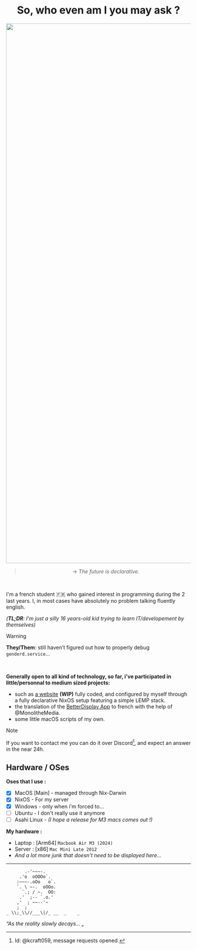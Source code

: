<div align="center">	
	
# So, who even am I you may ask ?

<img width="1470" alt="Screenshot 2025-06-25 at 19 25 02" src="https://github.com/user-attachments/assets/b47bd1dd-63cf-4812-b4f5-f6a994aadc8d" />

> → _The future *is* declarative._

</div>

<br>

I'm a french student 🇫🇷 who gained interest in programming during the 2 last years.
I, in most cases have absolutely no problem talking fluently english.

_(**TL;DR**: I'm just a silly 16 years-old kid trying to learn IT/developement by themselves)_

> [!WARNING]
> **They/Them**: still haven’t figured out how to properly debug `genderd.service`…

<br>

**Generally open to all kind of technology, so far, i've participated in little/personnal to medium sized projects:**
- such as [a website](https://ftnetwork.duckdns.org) **(WIP)** fully coded, and configured by myself through a fully declarative NixOS setup featuring a simple LEMP stack.
- the translation of the [BetterDisplay App](https://github.com/waydabber/BetterDisplay) to french with the help of @MonolitheMedia.
- some little macOS scripts of my own.

> [!NOTE]
> If you want to contact me you can do it over Discord[^1], and expect an answer in the near 24h.

## Hardware / OSes

**Oses that I use :**
- [x] MacOS [Main] - managed through Nix-Darwin
- [x] NixOS - For my server
- [x] Windows - only when i'm forced to…
- [ ] Ubuntu - I don't really use it anymore
- [ ] Asahi Linux - _(I hope a release for M3 macs comes out !)_

**My hardware :**
- Laptop : [Arm64] `Macbook Air M3 (2024)`
- Server : [x86] `Mac Mini Late 2012`
- _And a lot more junk that doesn't need to be displayed here…_

---


```
	   .-'~~~-.
	 .'o  oOOOo`.
	:~~~-.oOo   o`.
	`. \ ~-.  oOOo.
	  `.; / ~.  OO:
	 .'  ;-- `.o.'
	,'  ; ~~--'~
	;  ;
_ \\;_\\//___\|/_ __  _    _
```
_“As the reality slowly decays… „_


[^1]: Id: @kcraft059, message requests opened.

